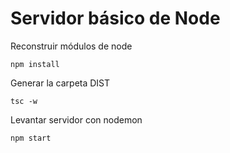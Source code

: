 # Servidor básico de Node

Reconstruir módulos de node
```
npm install
```

Generar la carpeta DIST
```
tsc -w
```

Levantar servidor con nodemon
```
npm start
```